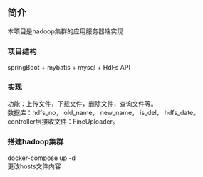 ## 简介
本项目是hadoop集群的应用服务器端实现

### 项目结构
springBoot + mybatis + mysql + HdFs API

### 实现
功能：上传文件，下载文件，删除文件，查询文件等。<br />
数据库：hdfs_no， old_name， new_name， is_del， hdfs_date。<br />
controller层接收文件：FineUploader。<br />

### 搭建hadoop集群
docker-compose up -d<br />
更改hosts文件内容<br />